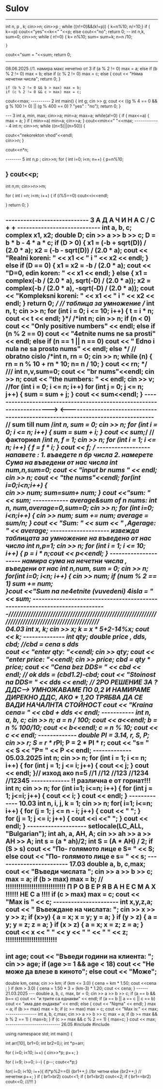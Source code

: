 # Sulov

------------

int n, p , k; 
    cin>>n; 
    cin>>p ; 
while ((n!=0)&&(k!=p))
    { 
    k=n%10;
    n/=10;}
     if ( k==p) cout<<"yes"<<k<<" "<<p;
    else cout<<"no";
    return 0;
    --
    int n,k, sum=0; 
    cin>>n;
    while ( n!=0) 
    {
       k= n%10;
       sum= sum+k;
       n=n /10;

    }
cout<<"sum = "<<sum;
    return 0;


---------------------
 
08.06.2025 
//1. намира макс нечетно от 3 
 if (a % 2 != 0) max = a;
    else if (b % 2 != 0) max = b;
    else if (c % 2 != 0) max = c;
    else {
        cout << "Няма нечетни числа";
        return 0;
    }

    if (b % 2 != 0 && b > max) max = b;
    if (c % 2 != 0 && c > max) max = c;

  cout<<max;
---------- 2 
int main() 
{
    int g; 
    cin >> g;
    cout << ((g % 4 == 0 && g % 100 != 0) || (g % 400 == 0) ? "yes" : "no");
    return 0;
}

--- 3
int a, min, max;
cin>>a;
min=a; 
max=a;
while(a!=0) {
  if ( max<=a) { max = a; }
  if ( min>=a) min=a; 
  cin>>a;
}
cout<<min<<" "<<max;
------------- 4
int n; 
cin>>n;
 while ((n<5)||(n>50)) {

  cout<<"nekorekton vhod"<<endl;  
  cin>>n;
}

cout<<n*n;

-------- 5 
int n,p ;
cin>>n;
for ( int i=0; i<n; n++)
{ p=n%10; 

}
cout<<p;
----------
int n,m; 
cin>>n>>m; 

for ( int i =n; i<m; i++)
 { 
   if (i%5==0) cout<<i<<endl; 

 } 
    return 0;
}



 ---------------------------- З А Д А Ч И  Н А  С / С + + ----------------------------
   int a, b, c;
	   complex<double> x1, x2;
	   double D;
	   cin >> a >> b >> c;
	   D = b * b - 4 * a * c;
	   if (D > 0) {
		   x1 = (-b + sqrt(D)) / (2.0 * a);
		   x2 = (-b - sqrt(D)) / (2.0 * a);
		   cout << "Realni koreni: " << x1 << " i " << x2 << endl;
	   }
	   else if (D == 0) {
		   x1 = x2 = -b / (2.0 * a);
		   cout << "D=0, edin koren: " << x1 << endl;
	   }
	   else {
		   x1 = complex<double>(-b / (2.0 * a), sqrt(-D) / (2.0 * a));
		   x2 = complex<double>(-b / (2.0 * a), -sqrt(-D) / (2.0 * a));
		   cout << "Kompleksni koreni: " << x1 << " i " << x2 << endl;
	   }
	   return 0;  */
	   // таблица за умножение 
	  /* int n, t; cin >> n;
	   for (int i = 0; i <= 10; i++)
	   {
		   t = i * n;
		   cout << t << endl; }*/
		/*int n;
		cin >> n; 
		if (n < 0) cout << "Only positive numbers" << endl;
		  else  if (n % 2 == 0) cout << "4etnite nums ne sa prosti" << endl;
			else if (n == 1 || n == 0) cout << " Edno i nula ne sa prosto nums" << endl;
			  else */ 
		// obratno cislo 
		/*int n, rn = 0;
		cin >> n;
		while (n)
		{	rn = n % 10 + rn * 10;
			n= n / 10;
		}   cout << rn;
		*/  
		///
		int n,v,sum=0;
		cout << "br nums"<<endl;
		cin >>  n;
		cout << "the numbers: " << endl;
		cin >> v;
		//for (int i = 0; i <= n; i++)
				for (int j = 0; j <= n; j++)
			{	sum = sum + j;	}
		cout << sum<<endl;
	}
----------------------------------------------------------------------> 							<--------------------------------------------------------------------------------
		// sum till num 
	/*int n, sum = 0;
	cin >> n;
	for (int i = 0; i <= n; i++)
	{
		sum = sum + i; 
	}
	cout << sum;*/
	//факториел
	/*int n, f = 1;
	cin >> n;
	for (int i = 1; i <= n; i++)
	{
		f = f * i;
	}
	cout << f; */
	------------------
	напавете : 1. въведете n бр числа 2. намерете Сума на въведени от нас числа 
		int num,n,sum=0; 
		cout << "input br nums " << endl;
		cin >> n;
		cout << "the nums"<<endl;
		for(int i=0;i<n;i++)
		{		
			cin >> num;
			sum=sum+ num;
		}
		cout <<"sum: "<< sum;
	------------
	average&sum of n nums:
	int n, num,average=0,sum=0;
		cin >> n;
	   for (int i=0; i<n;i++)
	   {
		   cin >> num;
		   sum += num;
		   average =  sum/n;
	   }
	   cout << "Sum: " << sum << " ,Agerage: " << average;
	   --------------------
	   извежда таблицата за умножение на въведено от нас число
	   int n,p=1; 
		cin >> n;
		for (int i = 1; i <= 10; i++)
		{
			p = i * n;cout << p<<endl;
		}
	   ---------------------
	   намира сума на нечетни числа , въведени от нас 
	   int n,num, sum = 0; 
		cin >> n;
		for(int i=0; i<n; i++)
		{
			cin >> num;
			if (num % 2 == 1) sum += num;		
		}cout <<"Sum na ne4etnite (vuvedeni) 4isla = " << sum;
		----------------------------------------------------------------------------//////////////////////////////////////////////////////////////////////////////////////////////////		
	04.03	int x, k;
		cin >> x;
		k = x * 5+2-14%x;
		cout << k;
		--------------
		int qty;
		double  price , dds, cbd; //cbd = cena s dds	
		cout << "enter qty: "<<endl; cin >> qty;
		cout << "enter price: "<<endl; cin >> price;
		cbd = qty * price; cout << "Cena bez DDS= " << cbd << endl; // ok
     	dds = (cbd*1.2)-cbd;  cout << "Stoinost na DDS= " << dds << endl;
		// 2РО РЕШЕНИЕ ЗА ? ДДС--> УМНОЖАВАМЕ ПО 0,2 И НАМИРАМЕ ДИРЕКНО ДДС, АКО * 1,2О ТРЯБВА ДА СЕ ВАДИ НАЧАЛНТА СТОЙНОСТ 
		cout << "Kraina cena= " << cbd + dds << endl;
		-----------
		int n, a, b, c;
		cin >> n;
		a = n / 100; cout << a<<endl;
		b = n % 100/10; cout << b<<endl;
		c = n % 10; cout << c << endl;
		-------------
			double PI = 3.14, r, S, P; cin >> r;
		S =  r * r*PI;
		P = 2 * PI * r; cout << "s= " << S << "P= " << P << endl;
		-------------  05.03.2025
		int n; 
		cin >> n; 
		for (int i = 1; i <= n; i++)
		{
			for (int j = 1; j <= i; j++)
			{
				cout << j;
			} cout << endl;
		}// изход ако n=5
			//1
			//12
			//123
			//1234
			//12345
		-------------
		!! различна е от горнат!!!
		int n; cin >> n;
		for (int i=1; i<=n; i++)
		{
			for (int j = 1; j<=i; j++)
			{
				cout << i;
			}
			cout << endl;
		}
		-------------
	10.03	int n, i, j, k = 1; 
		cin >> n; 
		for( i=1; i<=n; i++)
		{
			for (j = 1; j <= n - i; j++)
			{
				cout << " ";
			}		
			for (j = 1; j <= i; j++)
			{
				cout <<i <<" ";
			} cout << endl;
		}
		--------------------
		setlocale(LC_ALL, "Bulgarian");
		int ah, a, AH, A; 
		cin >> ah >> a >> AH >> A;
		int s = (a * ah)/2; 
		int S = (A * AH) / 2; 
		if (S > s) cout << "По- голямото лице е S= " << S;
		else cout << "По- голямото лице е s= " << s;
		------------------------
		17.03 
		double a, b, c,max; 
		cout << "Въведи числата ";
		cin >> a >> b >> c;
		max = a;
		if (b > max) max = b;  // !!!!!!!!!!!!!!!!!!!!!!!!!!!! П Р О В Е Р Я В А Н Е  С  М А Х !!!!!! НЕ С a !!!! 
		if (c > max) max = c;
		cout << "Max is " << c;
		----------------------
		int x,y,z,a;
		cout << " Въвеждане на числата: ";
		cin >> x >> y >> z;
		if (x>y)
		{
			a = x;
			x = y;
			y = a;
		}
		if (y > z)
		{
			a = y;
			y = z;
			z = a;
		}
		if (x > z)
		{
			a = x;
			x = z;
			z = a; 
		}
		cout << x << " " << y << " " << " " << z; !!!!!!!!!!!!!!!!!!!!!!!!
-------------
int age; 
		cout << "Въведи години на клиента: "; cin >> age;
		if (age >= 1 && age < 18) cout << "Не може да влезе в киното";
		else cout << "Може";
------------
double km, cena; 
		cin >> km; 
		if (km <= 3.0) { cena = km * 1.50; cout <<cena ; }
		if (km > 3.0) { cena = 1.50 * 3 + (km-3) * 1.20; cout << cena; }
		------ 21.03.2025 ---
		double a, b, c, max, br = 0;
	cin >> a >> b >> c;
	if (a == b && b== c) cout << "и трите са еднакви" << endl;
	if (a == b || a == c || c == b) cout << "има две ендакви" << endl;
	else { cout << "Nqma" << endl; }
	max = a;
	if (b >= max) max = b;
	if (c >= max) max = c;
	cout << "Max is:" << max;
	----------------
	int a, b, c,max;
	cin >> a >> b >> c;
	max = a;
	if (b >= max && b % 2 == 1)
	{
		 max=b;
	}
	if (c >= max && c % 2 == 1)
	{
		 max=c;
	}
	cout << max;
	----------------------------
	26.05
	#include <iostream>
#include <limits>

using namespace std;
int main()
{

int arr[10], br1=0;
int br2=0,i;
int *p=arr; 

for (  i=0; i<10; i++)
{ 
cin>>*p; p++; 
}

for ( i=9; i>=0; i--)
{ p--; 
cout<<*p;}

for( i=0; i<10; i++){
if(*p%2==0) 
{br1++;} //br четни 
else {br2++;} // нечетни 
p++;
} 
if ( br1>br2) cout<<1;
if ( br1<br2) cout<<2;
if ( br1==br2) cout<<0; ///!!!
}
